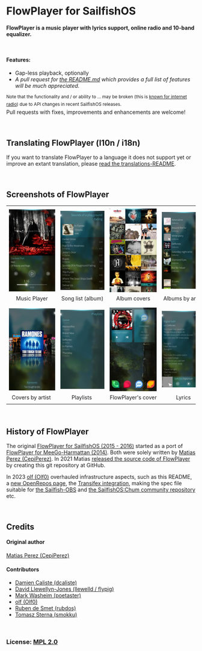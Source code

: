 # FlowPlayer for SailfishOS

**FlowPlayer is a music player with lyrics support, online radio and 10-band equalizer.**

<br />

#### Features:
- Gap-less playback, optionally
- *A pull request for [the README.md](https://github.com/sailfishos-applications/flowplayer/blob/devel/README.md) which provides a full list of features will be much appreciated.*

<sup>Note that the functionality and / or ability to … may be broken (this is [known for internet radio](https://github.com/sailfishos-applications/flowplayer/issues/62)) due to API changes in recent SailfishOS releases.</sup><br />
Pull requests with fixes, improvements and enhancements are welcome!

<br />

## Translating FlowPlayer (l10n / i18n)

If you want to translate FlowPlayer to a language it does not support yet or improve an extant translation, please [read the translations-README](./translations#readme).

<br />

## Screenshots of FlowPlayer

|       |       |       |       |
| :---: | :---: | :---: | :---: |
|       |       |       |       |
| ![Music Player](./.xdata/screenshots/screenshot-20150711134510.jpg?raw=true) | ![Song list (album)](./.xdata/screenshots/screenshot-20150711134427.jpg?raw=true) | ![Album covers](./.xdata/screenshots/screenshot-20150711134124.jpg?raw=true) | ![Albums by artist](./.xdata/screenshots/screenshot-20150711134236.jpg?raw=true) |
| Music Player | Song list (album) | Album covers | Albums by artist |
|       |       |       |       |
|       |       |       |       |
| ![Covers by artist](./.xdata/screenshots/screenshot-20150711134206.jpg?raw=true) | ![Playlists](./.xdata/screenshots/screenshot-20150711134443.jpg?raw=true) | ![FileCase's cover](./.xdata/screenshots/screenshot-20150711134615.jpg?raw=true) | ![Lyrics](./.xdata/screenshots/screenshot-20150701221204.jpg?raw=true)
| &nbsp;&nbsp;Covers&nbsp;by&nbsp;artist&nbsp;&nbsp;&nbsp; | &nbsp;&nbsp;&nbsp;&nbsp;&nbsp;&nbsp;&nbsp;&nbsp;Playlists&nbsp;&nbsp;&nbsp;&nbsp;&nbsp;&nbsp;&nbsp;&nbsp;&nbsp; | FlowPlayer's&nbsp;cover | &nbsp;&nbsp;&nbsp;&nbsp;&nbsp;&nbsp;&nbsp;&nbsp;&nbsp;&nbsp;Lyrics&nbsp;&nbsp;&nbsp;&nbsp;&nbsp;&nbsp;&nbsp;&nbsp;&nbsp;&nbsp; |
|       |       |       |       |
<br />

## History of FlowPlayer

The original [FlowPlayer for SailfishOS (2015 - 2016)](https://openrepos.net/content/cepiperez/flowplayer-0#content) started as a port of [FlowPlayer for MeeGo-Harmattan (2014)](https://openrepos.net/content/cepiperez/flowplayer#content).  Both were solely written by [Matias Perez (CepiPerez)](https://github.com/CepiPerez).  In 2021 Matias [released the source code of FlowPlayer](https://github.com/sailfishos-applications/flowplayer/commits/master?after=c4f36e1cb3a80b7c7b220a379c9bdaca3a300113+49) by creating this git repository at GitHub.

In 2023 [olf (Olf0)](https://github.com/Olf0) overhauled infrastructure aspects, such as this README, a [new OpenRepos page](https://openrepos.net/content/olf/flowplayer#content), the [Transifex integration](https://github.com/sailfishos-applications/flowplayer/pull/7), making the spec file suitable for [the Sailfish-OBS](https://build.sailfishos.org/) and [the SailfishOS:Chum community repository](https://build.sailfishos.org/project/show/sailfishos:chum) etc.

<br />

## Credits
#### Original author
[Matias Perez (CepiPerez)](https://github.com/CepiPerez)
#### Contributors
- [Damien Caliste (dcaliste)](https://github.com/dcaliste)
- [David Llewellyn-Jones (llewelld / flypig)](https://github.com/llewelld)
- [Mark Washeim (poetaster)](https://github.com/poetaster)
- [olf (Olf0)](https://github.com/Olf0)
- [Ruben de Smet (rubdos)](https://github.com/rubdos)
- [Tomasz Sterna (smokku)](https://github.com/smokku)
<br />

### License: [MPL 2.0](https://spdx.org/licenses/MPL-2.0-no-copyleft-exception.html)

